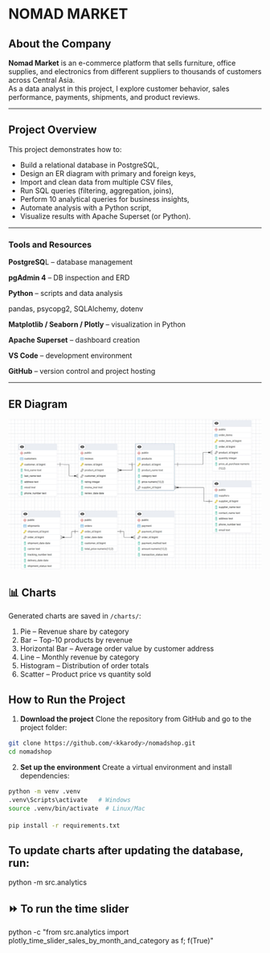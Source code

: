# NOMAD MARKET

## About the Company
**Nomad Market** is an e-commerce platform that sells furniture, office supplies, and electronics from different suppliers to thousands of customers across Central Asia.  
As a data analyst in this project, I explore customer behavior, sales performance, payments, shipments, and product reviews.

---

## Project Overview
This project demonstrates how to:
- Build a relational database in PostgreSQL,
- Design an ER diagram with primary and foreign keys,
- Import and clean data from multiple CSV files,
- Run SQL queries (filtering, aggregation, joins),
- Perform 10 analytical queries for business insights,
- Automate analysis with a Python script,
- Visualize results with Apache Superset (or Python).

---
### Tools and Resources

**PostgreSQ**L – database management

**pgAdmin 4** – DB inspection and ERD

**Python** – scripts and data analysis

pandas, psycopg2, SQLAlchemy, dotenv

**Matplotlib / Seaborn / Plotly** – visualization in Python

**Apache Superset** – dashboard creation

**VS Code** – development environment

**GitHub** – version control and project hosting

---

##  ER Diagram
![ERD](img/erd.jpg)

## 📊 Charts
Generated charts are saved in `/charts/`:

1. Pie – Revenue share by category  
2. Bar – Top-10 products by revenue  
3. Horizontal Bar – Average order value by customer address  
4. Line – Monthly revenue by category  
5. Histogram – Distribution of order totals  
6. Scatter – Product price vs quantity sold  

## How to Run the Project

1. **Download the project**
   Clone the repository from GitHub and go to the project folder:

```bash
git clone https://github.com/<kkarody>/nomadshop.git
cd nomadshop
```

2. **Set up the environment**
   Create a virtual environment and install dependencies:

```bash
python -m venv .venv
.venv\Scripts\activate   # Windows
source .venv/bin/activate  # Linux/Mac

pip install -r requirements.txt
```


## To update charts after updating the database, run:

python -m src.analytics

## ⏩ To run the time slider
python -c "from src.analytics import plotly_time_slider_sales_by_month_and_category as f; f(True)"